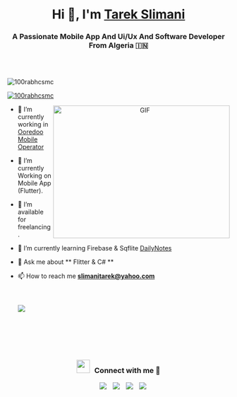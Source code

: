 <h1 align="center">Hi 👋, I'm <a href="https://100rabhcsmc.github.io/Me.io/" target="blank">
Tarek Slimani</a></h1>
<h3 align="center">A Passionate Mobile App And Ui/Ux And Software Developer From Algeria &#127470;&#127475</h3>
<br></br>
<p align="left"> <img src="https://komarev.com/ghpvc/?username=100rabhcsmc&label=Profile%20views&color=0e75b6&style=flat" alt="100rabhcsmc" /> </p>

<p align="left"> <a href="https://twitter.com/MyBooks213" target="blank"><img src="https://img.shields.io/twitter/follow/MyBooks213?logo=twitter&style=for-the-badge" alt="100rabhcsmc" /></a> </p>

<a target="_blank" align="center">
  <img align="right" top="500" height="300" width="400" alt="GIF" src="https://media.giphy.com/media/SWoSkN6DxTszqIKEqv/giphy.gif">
</a>

- 🔭 I’m currently working in <a href="http://www.ooredoo.dz/Ooredoo/Algerie/particuliers?gclid=Cj0KCQjwzdOlBhCNARIsAPMwjbzDcwWs-rBQ27_Wyw6CjTEDxWEAq6nGyPmXoRNoXO5QeKQI7BQkeYkaArSgEALw_wcB" target="blank">Ooredoo Mobile Operator</a>

- 🌱 I’m currently Working on Mobile App (Flutter).

- 🤝 I’m available for freelancing.

- 🌱 I’m currently learning Firebase & Sqflite <a href="https://github.com/ChiccOussama?tab=repositories" target="blank">DailyNotes</a>

- 💬 Ask me about ** Flitter & C# **

- 📫 How to reach me **slimanitarek@yahoo.com**
<br></br>
<br></br>
<img src="https://user-images.githubusercontent.com/73097560/115834477-dbab4500-a447-11eb-908a-139a6edaec5c.gif"><br><br>
<br></br>
<br></br>
<h3 align="center" > <img src="https://media.giphy.com/media/iY8CRBdQXODJSCERIr/giphy.gif" width="30" height="30" style="margin-right: 10px;">Connect with me 🤝 </h3>

<p align="center">

 <div align="center"  class="icons-social" style="margin-left: 10px;">
        <a style="margin-left: 10px;"  target="_blank" href="https://www.linkedin.com/in/tarek-slimani-23876410b/">
			<img src="https://img.icons8.com/doodle/40/000000/linkedin--v2.png"></a>
        <a style="margin-left: 10px;" target="_blank" href="https://github.com/ChiccOussama">
		<img src="https://img.icons8.com/doodle/40/000000/github--v1.png"></a>
        <a style="margin-left: 10px;" target="_blank" href="https://www.instagram.com/tchiccovia/?fbclid=IwAR3OzuEKCIR3PF6oL485PYly7XvyY-Q3YNcSspZ9AEuKCOGj1vTFyU1akt8">
			<img src="https://img.icons8.com/doodle/40/000000/instagram-new--v2.png"></a>
		<a style="margin-left: 10px;" target="_blank" href="https://www.youtube.com/channel/UCzpa0T3t6edSzdyHV5b7g7g">
				<img src="https://img.icons8.com/doodle/1x/youtube--v2.png" ></a>
      </div>

</p>

